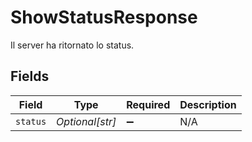 # ShowStatusResponse

Il server ha ritornato lo status.



## Fields

| Field              | Type               | Required           | Description        |
| ------------------ | ------------------ | ------------------ | ------------------ |
| `status`           | *Optional[str]*    | :heavy_minus_sign: | N/A                |